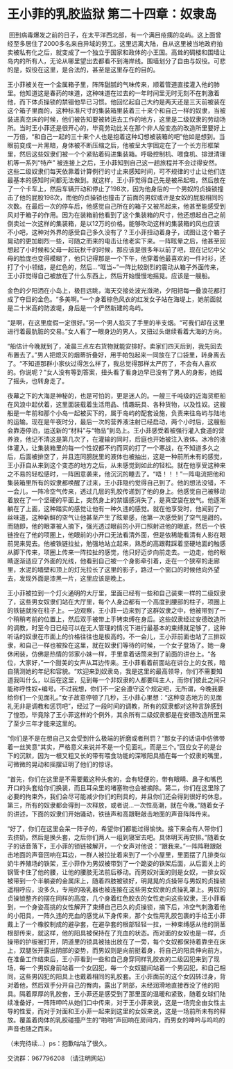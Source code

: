 # 王小菲的乳胶监狱 第二十四章：奴隶岛

 回到病毒爆发之前的日子，在太平洋西北部，有一个满目疮痍的岛屿。这上面曾经至多居住了2000多名来自异域的劳工。这里远离大陆，自从这里被当地政府拍卖被私有化之后，就变成了一个独立于国家和政体的小王国。高耸的碉楼和围墙让岛内的所有人，无论从哪里望出去都看不到海岸线。围墙划分了自由与奴役。可悲的是，奴役在这里，是合法的，甚至是这里存在的目的。

王小菲被关在一个金属箱子里，阵阵甜腻的气味传来，顺着管道直接灌入他的肺里。他知道这是春药的味道，这种味道在过去的一年时间里无时无刻不在刺激着他，而下体贞操锁的禁锢他早已习惯。他回忆起自己大约是两天还是三天前被装在这个箱子里面的，这种标准尺寸的集装箱里装着三十来个和自己一样的奴隶，当被装进真空床的时候，他们被告知要被转运去工作的地方，这里是二级奴隶的劳动场所。当时王小菲还是很开心的，毕竟劳动比关在那个非人般变态的改造所里要好上一万倍，“和自己一起的三十来个人也是抱着这种幻想被装箱的吧”他如是想到。当眼前变成一片黑暗，身体被不断压缩之后，他被呈大字固定在了一个长方形框架里，然后这些奴隶们被一个个紧贴着码进集装箱。呼吸控制机、喂食机、排泄清理机等一系列“特产” 被连接上之后，王小菲知到自己这一趟旅程并不会过得安然。这些二级奴隶们每天依靠着计算例行的寸止来感知时间，可不规律的寸止让他们连最基本的感知时间都无法做到。就这样，王小菲觉得自己先是被吊起啦，然后放在了一个卡车上，然后车辆开动和停止了198次，因为他身后的一个男奴的贞操锁撞击了他的屁股198次，而他的贞操锁也撞击了前面的男奴或许是女奴的屁股相同的次数。在最后一次的停车后，他感觉自己所在的箱子又被吊起来，他甚至能感受到风对于箱子的作用。因为在装箱前他看到了这个集装箱的尺寸，他还想起自己之前倒卖过一次这样的集装箱，是以12万的价格。能够吹动这样的集装箱的风也应该不小吧，这种对外界的感受自己多久没有了？王小菲扭动着身子，试图让这个箱子晃动的更加剧烈一些，可随之而来的电击让他老实下来。一阵眩晕之后，他甚至回想起了小时候和父母一起玩秋千的时候，那应该是很多年以前了吧，现在记忆中父母的脸庞也变得模糊了，他只记得那是一个下午，他穿着他最喜欢的一件衬衫，还打了个小领结，是红色的，然后…“哐当~”一阵比较剧烈的震动从箱子外面传来，王小菲觉得自己被放在了什么东西上，然后开始慢慢地摇晃。应该是一艘船。

金色的夕阳洒在小岛上，极目远眺，海天交接处波光潋滟，夕阳把每一叠浪花都打成了夺目的金色。“多美啊。”一个身着棕色风衣的红发女子站在海堤上，她前面就是二十米高的防波堤，身后是一个俨然新建的岛屿。

“是啊，在这里度假一定很好。”另一个男人掐灭了手里的半支烟。“可我们却在这里进行着最肮脏的交易。”女人看了一眼身边的男人，又扭过头继续看着大海的方向。

“船估计今晚就到了，凌晨三点左右货物就能安排好。卖家们四天后到，我先回去布置去了。”男人把熄灭的烟蒂折叠好，用手帕包起来一同放在了口袋里，转身离去了。“不知道那群小家伙过得怎么样了，我总觉得那样太严厉了，不会有人喜欢的。你说呢？”女人没有等到答案，扭头看了看身边早已没有了男人的身影，她摇了摇头，也转身走了。

夜幕之下的大海是神秘的，也是可怕的，更是迷人的。一艘三千吨级的近海货柜船在风浪中起伏着，这里面装载着生活用品、情趣玩具、各种货物，以及性奴。这艘船是一年前和那个小岛一起被买下的，属于岛屿的配套设施，负责来往岛屿与陆地的运输。现在是午夜时分，最后一次的营养液注射已经启动，两个小时后，这艘船会靠港停泊，运送新的“材料”与“物品”到岛上。王小菲感受着被强行灌入食道的营养液，他记不清这是第几次了，在灌输的同时，后庭也开始被注入液体。冰冷的液体灌入，让集装箱里的每一个性奴都不约而同的打了一个寒战，在不知道多久之后，后面被排空了，并且连同膀胱里的液体也被抽出，这是一种前所未有的感觉，王小菲自从来到这个变态的地方之后，从未感觉到如此的轻松。就在他享受这种来之不易的轻松感时，一阵困意袭来，他沉沉的睡去了。“唔！！！”一阵电流把他和集装箱里所有的奴隶都唤醒了过来，王小菲隐约觉得自己到了。他的想法没错，不一会儿，一阵冷空气传来，透过几层的乳胶传递到了他的身上。他感觉自己被移动着放在了一个坚硬的平面上，突然身上的禁锢感消失了，是真空袋在放气。他逐渐躺在了上面，这种踏实的感觉让他有一种久违的感觉。就在他享受时，他闻到了一丝味道，这种新鲜的空气让他甚至产生了眩晕感，他第一次感受到了空气是甜的。而随即，他的眼罩被人摘下，强光透过眼前的小开口照射进他的眼底，然后一个铁链拴在了他的项圈上，他眼前的小开口无法看清外面，但是依稀能看清有人影在眼前晃来晃去。他被铁链拉扯，勉强地站立起来，熟悉的高跟鞋踩着坚硬地面的触感从脚下传来，项圈上传来一阵拉扯的感觉，他只好迈步向前走去。一边走，他的眼睛逐渐适应了外面的光线，他看到自己被一个身影牵引着，走在一个狭窄的走廊里，水泥的墙壁和顶上的灯光拉长了这里的影子，路过一个窗口的时候他向外望去，发现外面是漆黑一片，这里应该是晚上。

王小菲被拉到一个灯火通明的大厅里，里面已经有一些和自己装束一样的二级奴隶了，这些男女奴隶们站在大厅里，每个人身边都有一个高度到腰部的柱子，项圈上的铁链就拴在柱子上。一边观察，王小菲一边来到了这群奴隶之中，他被带到了一个稍稍考前的位置上，然后双手被带上手铐束缚在身后。这些奴隶经过安德改造所的调教，时至今日已经可以在无人管理的情况下进行最基本的束缚就足够了，这种听话的奴隶在市面上的价格往往也是极高的。不一会儿，王小菲前面也站了三排奴隶，和自己一样也被拴在这里，就在奴隶们等待的时候，一个女子登场了。她一身休闲装，仿佛是热情的邻家小妹一样，手里拿着话筒来到了前面的讲台上。“各位，大家好，”一个甜美的女声从耳边传来。王小菲看着前面站在讲台上的女孩，暗自猜测她的年纪和容貌。“欢迎来到奴隶岛，我是这里的最高领导，你们不需要知道我叫什么，以后在这里，见到每一个非奴隶的人都要叫主人，而你们彼此之间只能称呼性奴+编号。不过我想，你们不一定会遵守这个规定吧，无所谓，今晚我要给你们一个见面礼。”女子故意停顿了几秒，王小菲心里想：“这种变态地方的见面礼无非是调教和惩罚吧”，经过了一段时间的调教，所有的奴隶都对这种言辞感到了惶恐，毕竟除了王小菲这样的个例外，其余所有二级奴隶都是在安德改造所里呆了至少三年才能来这里的。

“你们是不是在想自己又会受到什么极端的折磨或者刑罚？”那女子的话语中仿佛带着一丝笑意“其实，严格意义来说并不是一个见面礼，而是三个。”回应女子的是台下的沉默，因为一根又粗又长的带有喂食功能的深喉阳具插在每一个奴隶的嘴里，可微微的晃动和摇摆证明了他们的惊讶。

“首先，你们在这里是不需要戴这种头套的，会有轻便的，带有眼睛、鼻子和嘴巴开口的头套给你们换装，而且耳朵里的堵塞物也会被摘除。第二，你们在这里除了必要的拘束外，我们会尽可能减少你们的刑具的，并且你们还会得到很好的休息。第三，所有的奴隶都会得到一次释放，或者说…一次性高潮，就在今晚。”随着女子的讲述，下面的奴隶们开始骚动，铁链声和高跟鞋敲击地面的声音阵阵传来。

“好了，你们在这里会呆一阵子的，希望你们都能过得愉快。接下来会有人带你们去挤奶，然后是换头套，之后你们两人一组到寝室去吧。具体明天再安排。”随着女子的话音落下，王小菲的锁链被解开，一个女声对他说：“跟我来。”一阵阵鞋跟敲击地面的声音回响在耳边，一群人被拉扯着来到了一个小屋里，里面摆了几排类似奶牛养殖场的铁架，王小菲作为男奴被带到了一个跪姿的铁架后面，从后面关上的钢管卡住了他的腰，让他的腰肢无法前后移动。而男奴对面的则是女奴，一排女奴被带到一个半躺姿的金属床上，随着四肢被锁好，明晃晃的贞操带与男奴的贞操锁遥相呼应，没多久，专用的吸乳器也被连接在这些男女奴隶的贞操乳罩上。男奴的贞操锁整齐的摆在同样的高度，几个身着红色胶衣的女性走向这些奴隶，王小菲看到，一个身姿高挑的女性解开了束缚自己已久的贞操锁，摘下后，冷空气刺激着他的小阳具，一阵久违的充血的感觉从下身传来，那个女性用乳胶包裹的手给王小菲戴上了一个橡胶制成的避孕套，在避孕套的根部轻轻一拉，一种束缚感从他的阴茎根部传来，就这样，他的阳具被保持在了充血的状态。而对面的女奴也是一样，贞操带的护板被打开，阴道里的锁具被抽出放在了一旁，每个女奴都保持着靠坐在床上，双腿张开露出阴部的姿势，而男奴则是向前挺着身，将自己的阳具伸向前方。在准备工作结束后，王小菲看到一些和自己身穿同样乳胶衣的二级囚犯来到了现场，每一个男奴身前站着一个女囚犯，每一个女奴腿间站着一个男囚犯，和自己相同，这些男囚犯的阳具上也戴着相同的乳胶套。王小菲面前的这个女囚转过身，背对着他，然后双手分开自己的臀肉，露出了阴部，未经润滑地直接吞没了他的阳具。隔着厚厚的乳胶套，王小菲还是感受到了那里面的温暖和紧致，随着女球们陆续准备好，一阵阵呻吟从她们口中传来，对于王小菲来说，这是一场完全由女性主导的性爱，而对于对面和王小菲一起来到这里的女奴来说，这是一场前所未有的释放。覆盖着肉体的乳胶碰撞产生的“啪啪”声回响在房间内，而男女的呻吟与呜呜的声音也随之而来。

（未完待续…）ps：抱歉咕咕了很久。

交流群：967796208 （请注明网站） 

  

 